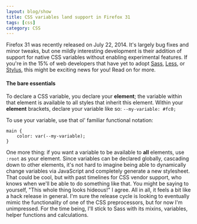 ```yaml
---
layout: blog/show
title: CSS variables land support in Firefox 31
tags: [css]
category: CSS
---
```


Firefox 31 was recently released on July 22, 2014. It's largely bug fixes and minor tweaks, but one mildly interesting development is their addition of support for native CSS variables without enabling experimental features. If you're in the 15% of web developers that have yet to adopt [Sass](http://sass-lang.com), [Less](http://lesscss.org/), or [Stylus](http://learnboost.github.io/stylus/), this might be exciting news for you! Read on for more.

#### The bare essentials

To declare a CSS variable, you declare your **element**; the variable within that element is available to all styles that inherit this element. Within your **element** brackets, declare your variable like so: `--my-variable: #fc0;`

To use your variable, use that ol' familiar functional notation:

~~~
main {
	color: var(--my-variable);
}
~~~

One more thing: if you want a variable to be available to **all** elements, use `:root` as your element. Since variables can be declared globally, cascading down to other elements, it's not hard to imagine being able to dynamically change variables via JavaScript and completely generate a new stylesheet. That could be cool, but with past timelines for CSS vendor support, who knows when we'll be able to do something like that. You might be saying to yourself, "This whole thing looks hideous!" I agree. All in all, it feels a bit like a hack release in general. I'm sure the release cycle is looking to eventually mimic the functionality of one of the CSS preprocessors, but for now I'm unimpressed. For the time being, I'll stick to Sass with its mixins, variables, helper functions and calculations.
